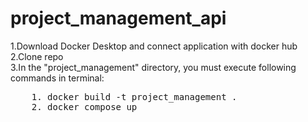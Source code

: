 # project_management_api
1.Download Docker Desktop and connect application with docker hub<br/>
2.Clone repo<br/>
3.In the "project_management" directory, you must execute following commands in terminal:<br/>
<pre>
    1. docker build -t project_management .
    2. docker compose up
</pre>
